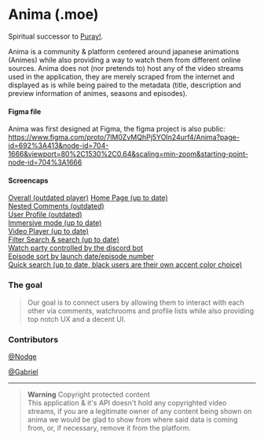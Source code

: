 # Anima (.moe)

Spiritual successor to [Puray!](https://github.com/fernandordev/puray.moe).

Anima is a community & platform centered around japanese animations (Animes) while also providing a way to watch them from different online sources.
Anima does not (nor pretends to) host any of the video streams used in the application, they are merely scraped from the internet and displayed as is while being paired to the metadata (title, description and preview information of animes, seasons and episodes).

#### Figma file
Anima was first designed at Figma, the figma project is also public:
https://www.figma.com/proto/7lM0ZvMQhPj5YOIn24urf4/Anima?page-id=692%3A413&node-id=704-1666&viewport=80%2C1530%2C0.64&scaling=min-zoom&starting-point-node-id=704%3A1666

#### Screencaps
[Overall (outdated player)](https://cdn.discordapp.com/attachments/729245319392657459/1097751686673596476/explorer_64tusRp0GC.mp4)
[Home Page (up to date)](https://media.discordapp.net/attachments/1066166955750457456/1101969826206986380/image.png) <br/>
[Nested Comments (outdated)](https://media.discordapp.net/attachments/1066347628691996753/1080369385199390760/anima-desktop_0MbC3kQmW9.gif)<br/>
[User Profile (outdated)](https://cdn.discordapp.com/attachments/1066347628691996753/1077823877427777567/anima-desktop_wyjR2GlxBJ.mp4)<br/>
[Immersive mode (up to date)](https://cdn.discordapp.com/attachments/1066166955750457456/1102464336305332354/NVIDIA_Share_eQR5uE7v6q.mp4)<br/>
[Video Player (up to date)](https://cdn.discordapp.com/attachments/1066166955750457456/1082439528880549928/20230306_09_25_58_converted.mp4)<br/>
[Filter Search & search (up to date)](https://media.discordapp.net/attachments/1066166955750457456/1104843205435990097/image.png)<br/>
[Watch party controlled by the discord bot](https://media.discordapp.net/attachments/1066166955750457456/1104835670557602002/image.png)<br/>
[Episode sort by launch date/episode number](https://media.discordapp.net/attachments/1066166955750457456/1103539160993779762/anima-desktop_k9jncrsAM7.gif)<br/>
[Quick search (up to date, black users are their own accent color choice)](https://media.discordapp.net/attachments/1066166955750457456/1098249390419869817/image.png)<br/>


### The goal
> Our goal is to connect users by allowing them to interact with each other via comments, watchrooms and profile lists while also providing top notch UX and a decent UI.

### Contributors
[@Nodge](https://github.com/nodgear)

[@Gabriel](https://github.com/GabrielMar)

---
> **Warning**  Copyright protected content<br/>
> This application & it's API doesn't hold any copyrighted video streams, if you are a legitimate owner of any content being shown on anima we would be glad to show from where said data is coming from, or, if necessary, remove it from the platform.
